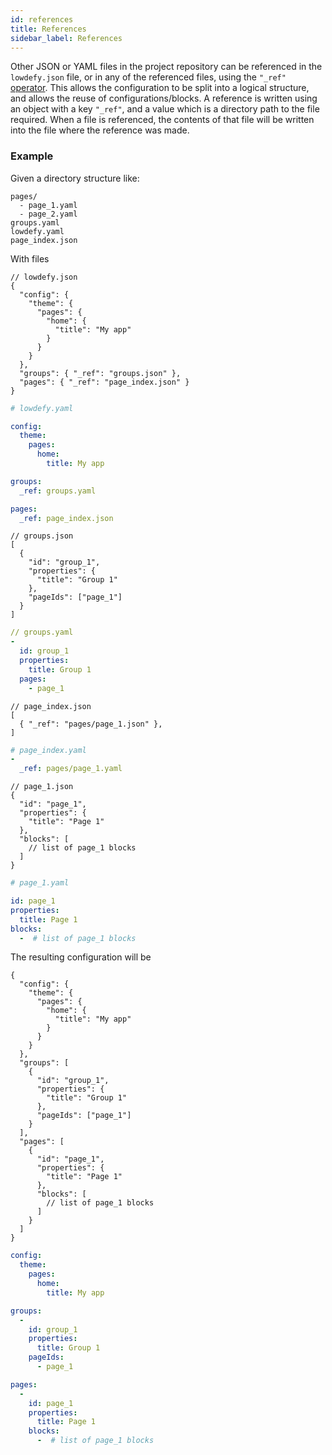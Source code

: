 ```yaml
---
id: references
title: References
sidebar_label: References
---
```


Other JSON or YAML files in the project repository can be referenced in the `lowdefy.json` file, or in any of the referenced files, using the `"_ref"` [operator](operators.md). This allows the configuration to be split into a logical structure, and allows the reuse of configurations/blocks. A reference is written using an object with a key `"_ref"`, and a value which is a directory path to the file required. When a file is referenced, the contents of that file will be written into the file where the reference was made.

### Example

Given a directory structure like:

```text
pages/
  - page_1.yaml
  - page_2.yaml
groups.yaml
lowdefy.yaml
page_index.json
```

With files
<!--DOCUSAURUS_CODE_TABS-->
<!--JSON-->
```json5
// lowdefy.json
{
  "config": {
    "theme": {
      "pages": {
        "home": {
          "title": "My app"
        }
      }
    }
  },
  "groups": { "_ref": "groups.json" },
  "pages": { "_ref": "page_index.json" }
}
```
<!--YAML-->
```yaml
# lowdefy.yaml

config:
  theme:
    pages:
      home:
        title: My app

groups:
  _ref: groups.yaml

pages:
  _ref: page_index.json
```
<!--END_DOCUSAURUS_CODE_TABS-->

<!--DOCUSAURUS_CODE_TABS-->
<!--JSON-->
```json5
// groups.json
[
  {
    "id": "group_1",
    "properties": {
      "title": "Group 1"
    },
    "pageIds": ["page_1"]
  }
]
```
<!--YAML-->
```yaml
// groups.yaml
- 
  id: group_1
  properties:
    title: Group 1
  pages:
    - page_1
```
<!--END_DOCUSAURUS_CODE_TABS-->

<!--DOCUSAURUS_CODE_TABS-->
<!--JSON-->
```json5
// page_index.json
[
  { "_ref": "pages/page_1.json" },
]
```
<!--YAML-->
```yaml
# page_index.yaml
-
  _ref: pages/page_1.yaml
```
<!--END_DOCUSAURUS_CODE_TABS-->

<!--DOCUSAURUS_CODE_TABS-->
<!--JSON-->
```json5
// page_1.json
{
  "id": "page_1",
  "properties": {
    "title": "Page 1"
  },
  "blocks": [
    // list of page_1 blocks
  ]
}
```
<!--YAML-->
```yaml
# page_1.yaml

id: page_1
properties:
  title: Page 1
blocks:
  -  # list of page_1 blocks
```
<!--END_DOCUSAURUS_CODE_TABS-->



The resulting configuration will be

<!--DOCUSAURUS_CODE_TABS-->
<!--JSON-->
```json5
{
  "config": {
    "theme": {
      "pages": {
        "home": {
          "title": "My app"
        }
      }
    }
  },
  "groups": [
    {
      "id": "group_1",
      "properties": {
        "title": "Group 1"
      },
      "pageIds": ["page_1"]
    }
  ],
  "pages": [
    {
      "id": "page_1",
      "properties": {
        "title": "Page 1"
      },
      "blocks": [
        // list of page_1 blocks
      ]
    }
  ]      
}
```
<!--YAML-->
```yaml
config:
  theme:
    pages:
      home:
        title: My app

groups:
  - 
    id: group_1
    properties:
      title: Group 1
    pageIds:
      - page_1

pages:
  - 
    id: page_1
    properties:
      title: Page 1
    blocks:
      -  # list of page_1 blocks
```
<!--END_DOCUSAURUS_CODE_TABS-->
